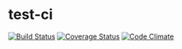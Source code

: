 # test-ci
[![Build Status](https://travis-ci.org/ordian/test-ci.svg?branch=master)](https://travis-ci.org/ordian/test-ci)
[![Coverage Status](https://coveralls.io/repos/github/ordian/test-ci/badge.svg?branch=master)](https://coveralls.io/github/ordian/test-ci?branch=master)
[![Code Climate](https://codeclimate.com/github/ordian/test-ci/badges/gpa.svg)](https://codeclimate.com/github/ordian/test-ci)
